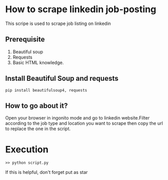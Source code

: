 # How to scrape linkedin job-posting
This scripe is used to scrape job listing on linkedin
## Prerequisite
1. Beautiful soup
2. Requests
3. Basic HTML knowledge.

## Install Beautiful Soup and requests
```
pip install beautifulsoup4, requests
```
## How to go about it?
Open your browser in ingonito mode and go to linkedin website.Filter according to the job type and location you want to scrape then copy the url to replace the one in the script.
# Execution
```
>> python script.py
```
If this is helpful, don't forget put as star
